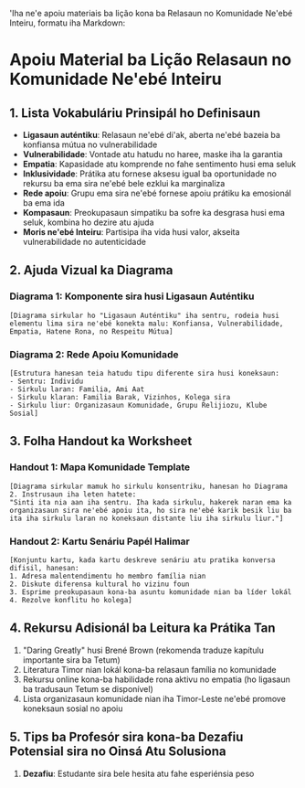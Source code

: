 'Iha ne'e apoiu materiais ba lição kona ba Relasaun no Komunidade Ne'ebé Inteiru, formatu iha Markdown:

# Apoiu Material ba Lição Relasaun no Komunidade Ne'ebé Inteiru

## 1. Lista Vokabuláriu Prinsipál ho Definisaun

- **Ligasaun auténtiku**: Relasaun ne'ebé di'ak, aberta ne'ebé bazeia ba konfiansa mútua no vulnerabilidade
- **Vulnerabilidade**: Vontade atu hatudu no haree, maske iha la garantia
- **Empatia**: Kapasidade atu komprende no fahe sentimento husi ema seluk
- **Inklusividade**: Prátika atu fornese aksesu igual ba oportunidade no rekursu ba ema sira ne'ebé bele ezklui ka marginaliza
- **Rede apoiu**: Grupu ema sira ne'ebé fornese apoiu prátiku ka emosionál ba ema ida
- **Kompasaun**: Preokupasaun simpatiku ba sofre ka desgrasa husi ema seluk, kombina ho dezire atu ajuda
- **Moris ne'ebé Inteiru**: Partisipa iha vida husi valor, akseita vulnerabilidade no autenticidade

## 2. Ajuda Vizual ka Diagrama

### Diagrama 1: Komponente sira husi Ligasaun Auténtiku
```
[Diagrama sirkular ho "Ligasaun Auténtiku" iha sentru, rodeia husi elementu lima sira ne'ebé konekta malu: Konfiansa, Vulnerabilidade, Empatia, Hatene Rona, no Respeitu Mútua]
```

### Diagrama 2: Rede Apoiu Komunidade
```
[Estrutura hanesan teia hatudu tipu diferente sira husi koneksaun:
- Sentru: Individu
- Sirkulu laran: Familia, Ami Aat
- Sirkulu klaran: Familia Barak, Vizinhos, Kolega sira
- Sirkulu liur: Organizasaun Komunidade, Grupu Relijiozu, Klube Sosial]
```

## 3. Folha Handout ka Worksheet

### Handout 1: Mapa Komunidade Template
```
[Diagrama sirkular mamuk ho sirkulu konsentriku, hanesan ho Diagrama 2. Instrusaun iha leten hatete:
"Sinti ita nia aan iha sentru. Iha kada sirkulu, hakerek naran ema ka organizasaun sira ne'ebé apoiu ita, ho sira ne'ebé karik besik liu ba ita iha sirkulu laran no koneksaun distante liu iha sirkulu liur."]
```

### Handout 2: Kartu Senáriu Papél Halimar
```
[Konjuntu kartu, kada kartu deskreve senáriu atu pratika konversa difisil, hanesan:
1. Adresa malentendimentu ho membro família nian
2. Diskute diferensa kultural ho vizinu foun
3. Esprime preokupasaun kona-ba asuntu komunidade nian ba líder lokál
4. Rezolve konflitu ho kolega]
```

## 4. Rekursu Adisionál ba Leitura ka Prátika Tan

1. "Daring Greatly" husi Brené Brown (rekomenda traduze kapítulu importante sira ba Tetum)
2. Literatura Timor nian lokál kona-ba relasaun família no komunidade
3. Rekursu online kona-ba habilidade rona aktivu no empatia (ho ligasaun ba tradusaun Tetum se disponível)
4. Lista organizasaun komunidade nian iha Timor-Leste ne'ebé promove koneksaun sosial no apoiu

## 5. Tips ba Profesór sira kona-ba Dezafiu Potensial sira no Oinsá Atu Solusiona

1. **Dezafiu**: Estudante sira bele hesita atu fahe esperiénsia peso